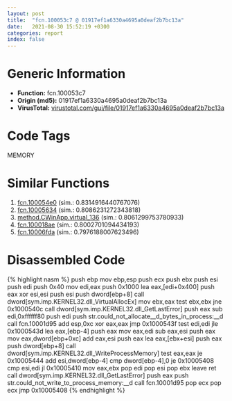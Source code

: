 ```yaml
---
layout: post
title:  "fcn.100053c7 @ 01917ef1a6330a4695a0deaf2b7bc13a"
date:   2021-08-30 15:52:19 +0300
categories: report
index: false
---
```


# Generic Information
- **Function:** fcn.100053c7
- **Origin (md5):** 01917ef1a6330a4695a0deaf2b7bc13a
- **VirusTotal:** [virustotal.com/gui/file/01917ef1a6330a4695a0deaf2b7bc13a][virustotal_ref]

# Code Tags
<span class="tag" id="MEMORY">MEMORY</span>


# Similar Functions

1. [fcn.100054e0][similar_1_ref] (sim.: 0.8314916440767076)
2. [fcn.10005634][similar_2_ref] (sim.: 0.8086231272343818)
3. [method.CWinApp.virtual\_136][similar_3_ref] (sim.: 0.8061299753780933)
4. [fcn.100018ae][similar_4_ref] (sim.: 0.8002701094434193)
5. [fcn.10006fda][similar_5_ref] (sim.: 0.7976188007623496)


# Disassembled Code

{% highlight nasm %}
push ebp
mov ebp,esp
push ecx
push ebx
push esi
push edi
push 0x40
mov edi,eax
push 0x1000
lea eax,[edi+0x400]
push eax
xor esi,esi
push esi
push dword[ebp+8]
call dword[sym.imp.KERNEL32.dll_VirtualAllocEx]
mov ebx,eax
test ebx,ebx
jne 0x1000540c
call dword[sym.imp.KERNEL32.dll_GetLastError]
push eax
sub edi,0xffffff80
push edi
push str.could_not_allocate__d_bytes_in_process:__d
call fcn.10001d95
add esp,0xc
xor eax,eax
jmp 0x1000543f
test edi,edi
jle 0x1000543d
lea eax,[ebp-4]
push eax
mov eax,edi
sub eax,esi
push eax
mov eax,dword[ebp+0xc]
add eax,esi
push eax
lea eax,[ebx+esi]
push eax
push dword[ebp+8]
call dword[sym.imp.KERNEL32.dll_WriteProcessMemory]
test eax,eax
je 0x10005444
add esi,dword[ebp-4]
cmp dword[ebp-4],0
je 0x10005408
cmp esi,edi
jl 0x10005410
mov eax,ebx
pop edi
pop esi
pop ebx
leave 
ret 
call dword[sym.imp.KERNEL32.dll_GetLastError]
push eax
push str.could_not_write_to_process_memory:__d
call fcn.10001d95
pop ecx
pop ecx
jmp 0x10005408
{% endhighlight %}


[similar_1_ref]: /report/fcn.100054e0@01917ef1a6330a4695a0deaf2b7bc13a
[similar_2_ref]: /report/fcn.10005634@01917ef1a6330a4695a0deaf2b7bc13a
[similar_3_ref]: /report/method.CWinApp.virtual_136@e5d49e0823e602f2ee948ac39d32c1eb
[similar_4_ref]: /report/fcn.100018ae@090dc3a8da6aa33c667b678303e4bdd6
[similar_5_ref]: /report/fcn.10006fda@01917ef1a6330a4695a0deaf2b7bc13a
[virustotal_ref]: https://www.virustotal.com/gui/file/01917ef1a6330a4695a0deaf2b7bc13a